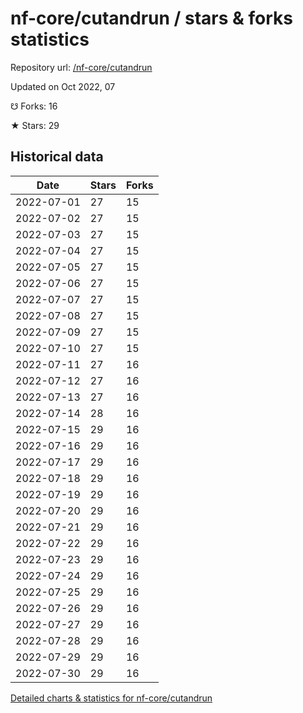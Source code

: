 # nf-core/cutandrun / stars & forks statistics

Repository url: [/nf-core/cutandrun](https://github.com/nf-core/cutandrun)

Updated on Oct 2022, 07

☋ Forks: 16

★ Stars: 29

## Historical data
| Date | Stars | Forks |
|------|-------|-------|
| 2022-07-01 | 27 | 15 | 
| 2022-07-02 | 27 | 15 | 
| 2022-07-03 | 27 | 15 | 
| 2022-07-04 | 27 | 15 | 
| 2022-07-05 | 27 | 15 | 
| 2022-07-06 | 27 | 15 | 
| 2022-07-07 | 27 | 15 | 
| 2022-07-08 | 27 | 15 | 
| 2022-07-09 | 27 | 15 | 
| 2022-07-10 | 27 | 15 | 
| 2022-07-11 | 27 | 16 | 
| 2022-07-12 | 27 | 16 | 
| 2022-07-13 | 27 | 16 | 
| 2022-07-14 | 28 | 16 | 
| 2022-07-15 | 29 | 16 | 
| 2022-07-16 | 29 | 16 | 
| 2022-07-17 | 29 | 16 | 
| 2022-07-18 | 29 | 16 | 
| 2022-07-19 | 29 | 16 | 
| 2022-07-20 | 29 | 16 | 
| 2022-07-21 | 29 | 16 | 
| 2022-07-22 | 29 | 16 | 
| 2022-07-23 | 29 | 16 | 
| 2022-07-24 | 29 | 16 | 
| 2022-07-25 | 29 | 16 | 
| 2022-07-26 | 29 | 16 | 
| 2022-07-27 | 29 | 16 | 
| 2022-07-28 | 29 | 16 | 
| 2022-07-29 | 29 | 16 | 
| 2022-07-30 | 29 | 16 | 


[Detailed charts & statistics for nf-core/cutandrun](https://reviewgithub.com/rep/nf-core/cutandrun)
